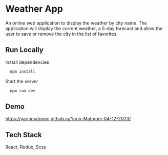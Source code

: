 # Weather App

An online web application to display the weather by city name. The application will display the current weather, a 5-day forecast and allow the user to save or remove the city in the list of favorites.

## Run Locally

Install dependencies

```bash
  npm install
```

Start the server

```bash
  npm run dev
```

## Demo

https://yarinmatmoni.github.io/Yarin-Matmoni-04-12-2023/

## Tech Stack

React, Redux, Scss
